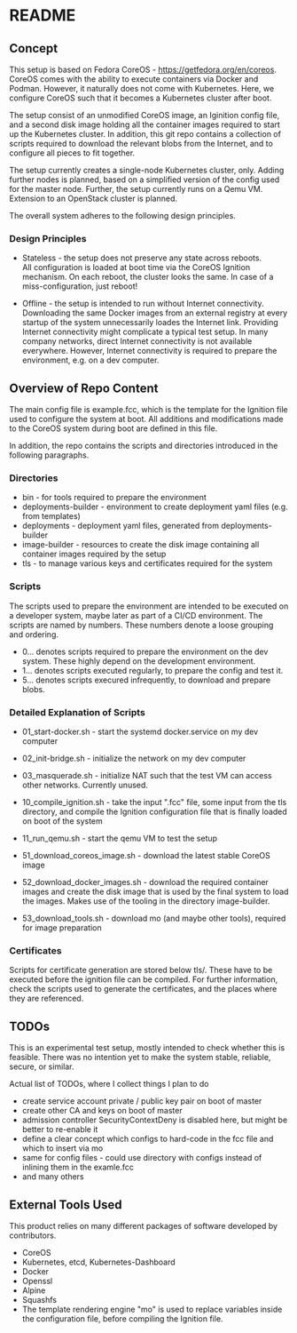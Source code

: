 # README
## Concept

This setup is based on Fedora CoreOS - https://getfedora.org/en/coreos. CoreOS 
comes with the ability to execute containers via Docker and Podman. However, it
naturally does not come with Kubernetes. Here, we configure CoreOS such that it 
becomes a Kubernetes cluster after boot.

The setup consist of an unmodified CoreOS image, an Iginition config file, and
a second disk image holding all the container images required to start up the
Kubernetes cluster. In addition, this git repo contains a collection of scripts
required to download the relevant blobs from the Internet, and to configure all
pieces to fit together.

The setup currently creates a single-node Kubernetes cluster, only. Adding 
further nodes is planned, based on a simplified version of the config used for
the master node. Further, the setup currently runs on a Qemu VM. Extension to
an OpenStack cluster is planned.

The overall system adheres to the following design principles.


### Design Principles
* Stateless - the setup does not preserve any state across reboots.  
  All configuration is loaded at boot time via the CoreOS Ignition mechanism.
  On each reboot, the cluster looks the same. In case of a miss-configuration,
  just reboot!

* Offline - the setup is intended to run without Internet connectivity.  
  Downloading the same Docker images from an external registry at every startup
  of the system unnecessarily loades the Internet link. Providing Internet 
  connectivity might complicate a typical test setup. In many company networks, 
  direct Internet connectivity is not available everywhere. However, Internet
  connectivity is required to prepare the environment, e.g. on a dev computer.
 
## Overview of Repo Content

The main config file is example.fcc, which is the template for the Ignition 
file used to configure the system at boot. All additions and modifications made
to the CoreOS system during boot are defined in this file.

In addition, the repo contains the scripts and directories introduced in the 
following paragraphs.

### Directories
* bin - for tools required to prepare the environment
* deployments-builder - environment to create deployment yaml files (e.g. from
  templates)
* deployments - deployment yaml files, generated from deployments-builder
* image-builder - resources to create the disk image containing all container
  images required by the setup
* tls - to manage various keys and certificates required for the system

### Scripts
The scripts used to prepare the environment are intended to be executed on a 
developer system, maybe later as part of a CI/CD environment. The scripts are
named by numbers. These numbers denote a loose grouping and ordering.
* 0... denotes scripts required to prepare the environment on the dev system.
  These highly depend on the development environment.
* 1... denotes scripts executed regularly, to prepare the config and test it.
* 5... denotes scripts execured infrequently, to download and prepare blobs.

### Detailed Explanation of Scripts
* 01_start-docker.sh - start the systemd docker.service on my dev computer
* 02_init-bridge.sh - initialize the network on my dev computer
* 03_masquerade.sh - initialize NAT such that the test VM can access other 
  networks. Currently unused.

* 10_compile_ignition.sh - take the input ".fcc" file, some input from the tls
  directory, and compile the Ignition configuration file that is finally loaded
  on boot of the system
* 11_run_qemu.sh - start the qemu VM to test the setup

* 51_download_coreos_image.sh - download the latest stable CoreOS image
* 52_download_docker_images.sh - download the required container images and 
  create the disk image that is used by the final system to load the images. 
  Makes use of the tooling in the directory image-builder.
* 53_download_tools.sh - download mo (and maybe other tools), required for 
  image preparation

### Certificates

Scripts for certificate generation are stored below tls/. These have to be
executed before the ignition file can be compiled. For further information,
check the scripts used to generate the certificates, and the places where
they are referenced.

## TODOs
This is an experimental test setup, mostly intended to check whether this is 
feasible. There was no intention yet to make the system stable, reliable, 
secure, or similar.

Actual list of TODOs, where I collect things I plan to do
* create service account private / public key pair on boot of master
* create other CA and keys on boot of master
* admission controller SecurityContextDeny is disabled here, but might be 
  better to re-enable it
* define a clear concept which configs to hard-code in the fcc file and which 
  to insert via mo
* same for config files - could use directory with configs instead of inlining 
  them in the examle.fcc
* and many others

## External Tools Used

This product relies on many different packages of software developed by 
contributors. 

* CoreOS
* Kubernetes, etcd, Kubernetes-Dashboard
* Docker
* Openssl
* Alpine
* Squashfs
* The template rendering engine "mo" is used to replace variables inside the 
  configuration file, before compiling the Ignition file.
